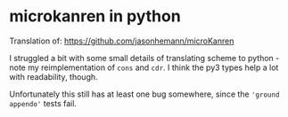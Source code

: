 # microkanren in python

Translation of: https://github.com/jasonhemann/microKanren

I struggled a bit with some small details of translating scheme to python - note my reimplementation of `cons` and `cdr`. I think the py3 types help a lot with readability, though.

Unfortunately this still has at least one bug somewhere, since the `'ground appendo'` tests fail.

